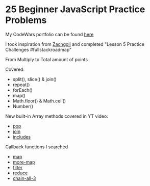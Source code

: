 # 25 Beginner JavaScript Practice Problems

My CodeWars portfolio can be found [here](https://www.codewars.com/users/Jennifer-464)

I took inspiration from [Zachgoll](https://www.codewars.com/users/zachgoll/authored_collections) and completed "Lesson 5 Practice Challenges #fullstackroadmap"

From Multiply to Total amount of points

Covered:
- split(), slice() & join()
- repeat()
- forEach()
- map()
- Math.floor() & Math.ceil()
- Number()

New built-in Array methods covered in YT video:
- [pop](https://developer.mozilla.org/en-US/docs/Web/JavaScript/Reference/Global_Objects/Array/pop)
- [join](https://developer.mozilla.org/en-US/docs/Web/JavaScript/Reference/Global_Objects/Array/join)
- [includes](https://developer.mozilla.org/en-US/docs/Web/JavaScript/Reference/Global_Objects/Array/includes)


Callback functions I searched
- [map](https://developer.mozilla.org/en-US/docs/Web/JavaScript/Reference/Global_Objects/Array/map)
- [more-map](https://codeburst.io/learn-understand-javascripts-map-function-ffc059264783)
- [filter](https://codeburst.io/learn-understand-javascripts-filter-function-bde87bce206)
- [reduce](https://codeburst.io/learn-understand-javascripts-reduce-function-b2b0406efbdc)
- [chain-all-3](https://codeburst.io/javascript-learn-to-chain-map-filter-and-reduce-acd2d0562cd4)